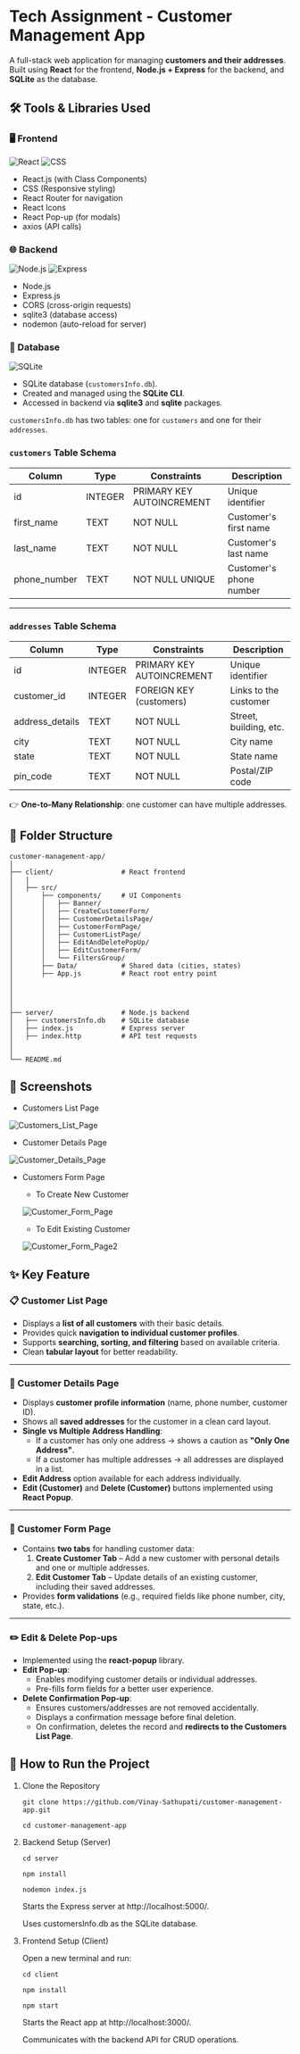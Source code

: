 # Tech Assignment - Customer Management App 
A full-stack web application for managing **customers and their addresses**.
Built using **React** for the frontend, **Node.js + Express** for the backend, and **SQLite** as the database.

## 🛠 Tools & Libraries Used

### 🖥️ Frontend
![React](https://img.shields.io/badge/Frontend-React-blue)
![CSS](https://img.shields.io/badge/Styling-CSS3-blueviolet)
- React.js (with Class Components)
- CSS (Responsive styling)
- React Router for navigation
- React Icons
- React Pop-up (for modals)
- axios (API calls)

### 🌐 Backend
![Node.js](https://img.shields.io/badge/Backend-Node.js-green)
![Express](https://img.shields.io/badge/API-Express-red)
- Node.js
- Express.js
- CORS (cross-origin requests)
- sqlite3 (database access)
- nodemon (auto-reload for server)

### 💽 Database
![SQLite](https://img.shields.io/badge/Database-SQLite3-lightgrey)

- SQLite database (`customersInfo.db`).
- Created and managed using the **SQLite CLI**.
- Accessed in backend via **sqlite3** and **sqlite** packages.

`customersInfo.db` has two tables: one for `customers` and one for their `addresses`.

### `customers` Table Schema



| Column      | Type    | Constraints               | Description              |
|-------------|---------|---------------------------|--------------------------|
| id          | INTEGER | PRIMARY KEY AUTOINCREMENT | Unique identifier        |
| first_name  | TEXT    | NOT NULL                  | Customer's first name    |
| last_name   | TEXT    | NOT NULL                  | Customer's last name     |
| phone_number| TEXT    | NOT NULL UNIQUE           | Customer's phone number  |

---

### `addresses` Table Schema

| Column         | Type    | Constraints               | Description              |
|----------------|---------|---------------------------|--------------------------|
| id             | INTEGER | PRIMARY KEY AUTOINCREMENT | Unique identifier        |
| customer_id    | INTEGER | FOREIGN KEY (customers)   | Links to the customer    |
| address_details| TEXT    | NOT NULL                  | Street, building, etc.   |
| city           | TEXT    | NOT NULL                  | City name                |
| state          | TEXT    | NOT NULL                  | State name               |
| pin_code       | TEXT    | NOT NULL                  | Postal/ZIP code          |


👉 **One-to-Many Relationship**: one customer can have multiple addresses.


## 📂 Folder Structure
```
customer-management-app/
│
├── client/                 # React frontend
│   |
│   ├── src/
│       ├── components/     # UI Components
│       │   ├── Banner/
│       │   ├── CreateCustomerForm/
│       │   ├── CustomerDetailsPage/
│       │   ├── CustomerFormPage/
│       │   ├── CustomerListPage/
│       │   ├── EditAndDeletePopUp/
│       │   ├── EditCustomerForm/
│       │   └── FiltersGroup/
│       ├── Data/           # Shared data (cities, states)
│       ├── App.js          # React root entry point
│
│   
│   
│
├── server/                 # Node.js backend
│   ├── customersInfo.db    # SQLite database
│   ├── index.js            # Express server
│   ├── index.http          # API test requests 
│
│
└── README.md
```

## 📸 Screenshots

- Customers List Page

![Customers_List_Page](./client/screenshots/Customers_List_Page.png)

- Customer Details Page

![Customer_Details_Page](./client/screenshots/Customer_Details_Page.png)

- Customers Form Page
  - To Create New Customer

  ![Customer_Form_Page](./client/screenshots/Customer_Form_Page.png)

  - To Edit Existing Customer

  ![Customer_Form_Page2](./client/screenshots/Customer_Form_Page2.png)
  

## ✨ Key Feature

### 📋 Customer List Page  
- Displays a **list of all customers** with their basic details.  
- Provides quick **navigation to individual customer profiles**.  
- Supports **searching, sorting, and filtering** based on available criteria.  
- Clean **tabular layout** for better readability.  

---
### 👤 Customer Details Page  
- Displays **customer profile information** (name, phone number, customer ID).  
- Shows all **saved addresses** for the customer in a clean card layout.  
- **Single vs Multiple Address Handling**:  
  - If a customer has only one address → shows a caution as **"Only One Address"**.  
  - If a customer has multiple addresses → all addresses are displayed in a list.  
- **Edit Address** option available for each address individually.  
- **Edit (Customer)** and **Delete (Customer)** buttons implemented using **React Popup**.    

---
### 📝 Customer Form Page  
- Contains **two tabs** for handling customer data:  
  1. **Create Customer Tab** – Add a new customer with personal details and one or multiple addresses.  
  2. **Edit Customer Tab** – Update details of an existing customer, including their saved addresses.  
- Provides **form validations** (e.g., required fields like phone number, city, state, etc.).

---
### ✏️ Edit & Delete Pop-ups  
- Implemented using the **react-popup** library.  
- **Edit Pop-up**:  
  - Enables modifying customer details or individual addresses.  
  - Pre-fills form fields for a better user experience.  
- **Delete Confirmation Pop-up**:  
  - Ensures customers/addresses are not removed accidentally.  
  - Displays a confirmation message before final deletion.  
  - On confirmation, deletes the record and **redirects to the Customers List Page**.

## 🚀 How to Run the Project

1. Clone the Repository

    ```
    git clone https://github.com/Vinay-Sathupati/customer-management-app.git

    cd customer-management-app
    ```

2. Backend Setup (Server)

    ```
    cd server

    npm install

    nodemon index.js
    ```


    Starts the Express server at http://localhost:5000/.

    Uses customersInfo.db as the SQLite database.

3. Frontend Setup (Client)

    Open a new terminal and run:

    ```
    cd client

    npm install

    npm start
    ```

    Starts the React app at http://localhost:3000/.

    Communicates with the backend API for CRUD operations.